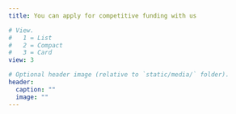 ```yaml
---
title: You can apply for competitive funding with us

# View.
#   1 = List
#   2 = Compact
#   3 = Card
view: 3

# Optional header image (relative to `static/media/` folder).
header: 
  caption: ""
  image: ""
---
```

